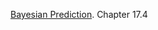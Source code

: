 [Bayesian Prediction](probabilistic_graphical_models/5.2.4-Learn-BNparam-BayesianPrediction.pdf). Chapter 17.4
